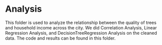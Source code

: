 # Analysis 

This folder is used to analyze the relationship between the quality of trees and household income across the city. We did Correlation Analysis, Linear Regression Analysis, and DecisionTreeRegression Analysis on the cleaned data. The code and results can be found in this folder.